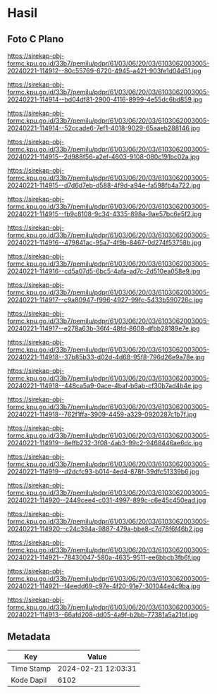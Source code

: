 # Hasil

## Foto C Plano

https://sirekap-obj-formc.kpu.go.id/33b7/pemilu/pdpr/61/03/06/20/03/6103062003005-20240221-114912--80c55769-6720-4945-a421-903fe1d04d51.jpg

https://sirekap-obj-formc.kpu.go.id/33b7/pemilu/pdpr/61/03/06/20/03/6103062003005-20240221-114914--bd04df81-2900-4116-8999-4e55dc6bd859.jpg

https://sirekap-obj-formc.kpu.go.id/33b7/pemilu/pdpr/61/03/06/20/03/6103062003005-20240221-114914--52ccade6-7ef1-4018-9029-65aaeb288146.jpg

https://sirekap-obj-formc.kpu.go.id/33b7/pemilu/pdpr/61/03/06/20/03/6103062003005-20240221-114915--2d988f56-a2ef-4603-9108-080c191bc02a.jpg

https://sirekap-obj-formc.kpu.go.id/33b7/pemilu/pdpr/61/03/06/20/03/6103062003005-20240221-114915--d7d6d7eb-d588-4f9d-a94e-fa598fb4a722.jpg

https://sirekap-obj-formc.kpu.go.id/33b7/pemilu/pdpr/61/03/06/20/03/6103062003005-20240221-114915--fb9c8108-9c34-4335-898a-9ae57bc6e5f2.jpg

https://sirekap-obj-formc.kpu.go.id/33b7/pemilu/pdpr/61/03/06/20/03/6103062003005-20240221-114916--479841ac-95a7-4f9b-8467-0d274f53758b.jpg

https://sirekap-obj-formc.kpu.go.id/33b7/pemilu/pdpr/61/03/06/20/03/6103062003005-20240221-114916--cd5a07d5-6bc5-4afa-ad7c-2d510ea058e9.jpg

https://sirekap-obj-formc.kpu.go.id/33b7/pemilu/pdpr/61/03/06/20/03/6103062003005-20240221-114917--c9a80947-f996-4927-99fc-5433b590726c.jpg

https://sirekap-obj-formc.kpu.go.id/33b7/pemilu/pdpr/61/03/06/20/03/6103062003005-20240221-114917--e278a63b-36f4-48fd-8608-dfbb28189e7e.jpg

https://sirekap-obj-formc.kpu.go.id/33b7/pemilu/pdpr/61/03/06/20/03/6103062003005-20240221-114918--37b85b33-d02d-4d68-95f8-796d26e9a78e.jpg

https://sirekap-obj-formc.kpu.go.id/33b7/pemilu/pdpr/61/03/06/20/03/6103062003005-20240221-114918--448ca5a9-0ace-4baf-b6ab-cf30b7ad4b4e.jpg

https://sirekap-obj-formc.kpu.go.id/33b7/pemilu/pdpr/61/03/06/20/03/6103062003005-20240221-114918--762f1ffa-3909-4459-a329-0920287c1b7f.jpg

https://sirekap-obj-formc.kpu.go.id/33b7/pemilu/pdpr/61/03/06/20/03/6103062003005-20240221-114919--8effb232-3f08-4ab3-99c2-9468446ae6dc.jpg

https://sirekap-obj-formc.kpu.go.id/33b7/pemilu/pdpr/61/03/06/20/03/6103062003005-20240221-114919--d2dcfc93-b014-4ed4-878f-39dfc51339b6.jpg

https://sirekap-obj-formc.kpu.go.id/33b7/pemilu/pdpr/61/03/06/20/03/6103062003005-20240221-114920--2449cee4-c031-4997-899c-c6e45c450ead.jpg

https://sirekap-obj-formc.kpu.go.id/33b7/pemilu/pdpr/61/03/06/20/03/6103062003005-20240221-114920--c24c394a-9887-479a-bbe8-c7d78f6f46b2.jpg

https://sirekap-obj-formc.kpu.go.id/33b7/pemilu/pdpr/61/03/06/20/03/6103062003005-20240221-114921--78430047-580a-4635-9511-ee6bbcb3fb6f.jpg

https://sirekap-obj-formc.kpu.go.id/33b7/pemilu/pdpr/61/03/06/20/03/6103062003005-20240221-114921--f4eedd69-c97e-4f20-91e7-301044e4c9ba.jpg

https://sirekap-obj-formc.kpu.go.id/33b7/pemilu/pdpr/61/03/06/20/03/6103062003005-20240221-114913--66afd208-dd05-4a9f-b2bb-77381a5a21bf.jpg


## Metadata

| Key        | Value               |
| ---------- | ------------------- |
| Time Stamp | 2024-02-21 12:03:31 |
| Kode Dapil | 6102                |



